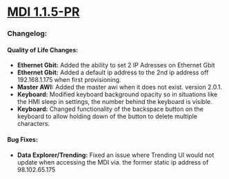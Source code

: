 # [MDI 1.1.5-PR](https://github.com/Altronic-LLC/Altronic-Public-Files/blob/main/ACM4000_Releases/PR/1.1.5/mdi-1.1.5-PR.atf)

### Changelog:

#### Quality of Life Changes:
- **Ethernet Gbit:** Added the ability to set 2 IP Adresses on Ethernet Gbit
- **Ethernet Gbit:** Added a default ip address to the 2nd ip address off 192.168.1.175 when first provisioning.
- **Master AWI:** Added the master awi when it does not exist. version 2.0.1.
- **Keyboard:** Modified keyboard background opacity so in situations like the HMI sleep in settings, the number behind the keyboard is visible.
- **Keyboard:** Changed functionality of the backspace button on the keyboard to allow holding down of the button to delete multiple characters.

#### Bug Fixes:
- **Data Explorer/Trending:** Fixed an issue where Trending UI would not update when accessing the MDI via. the former static ip address of 98.102.65.175